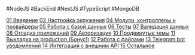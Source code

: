 
#NodeJS #BackEnd #NestJS #TypeScript #MongoDB 

[01 Введение](../../TypeScript/_lessons/01%20Введение.md)
[02 Настройка окружения](../../TypeScript/_lessons/02%20Настройка%20окружения.md)
[04 Модули, контроллеры и провайдеры](_lessons/04%20Модули,%20контроллеры%20и%20провайдеры.md)
[05 Работа с базой данных](_lessons/05%20Работа%20с%20базой%20данных.md)
[06 Тесты](_lessons/06%20Тесты.md)
[07 Валидация данных](_lessons/07%20Валидация%20данных.md)
[08 Отладка приложений](_lessons/08%20Отладка%20приложений.md)
[09 Авторизация](_lessons/09%20Авторизация.md)
[10 Продвинутые темы](_lessons/10%20Продвинутые%20темы.md)
[11 Выкладка на production (Бонус!)](_lessons/11%20Выкладка%20на%20production%20(Бонус!).md)
[12 Работа с файлами](_lessons/12%20Работа%20с%20файлами.md)
[13 Telegram bot уведомлений](_lessons/13%20Telegram%20bot%20уведомлений.md)
[14 Интеграция с внешним API](_lessons/14%20Интеграция%20с%20внешним%20API.md)
[15 Остальное](_lessons/15%20Остальное.md)